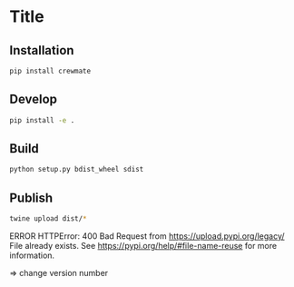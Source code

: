# Title


## Installation

```bash
pip install crewmate
```

## Develop

```bash
pip install -e .
```

## Build

```bash
python setup.py bdist_wheel sdist
```

## Publish

```bash
twine upload dist/*
```



ERROR    HTTPError: 400 Bad Request from https://upload.pypi.org/legacy/
         File already exists. See https://pypi.org/help/#file-name-reuse for more information.

=> change version number
